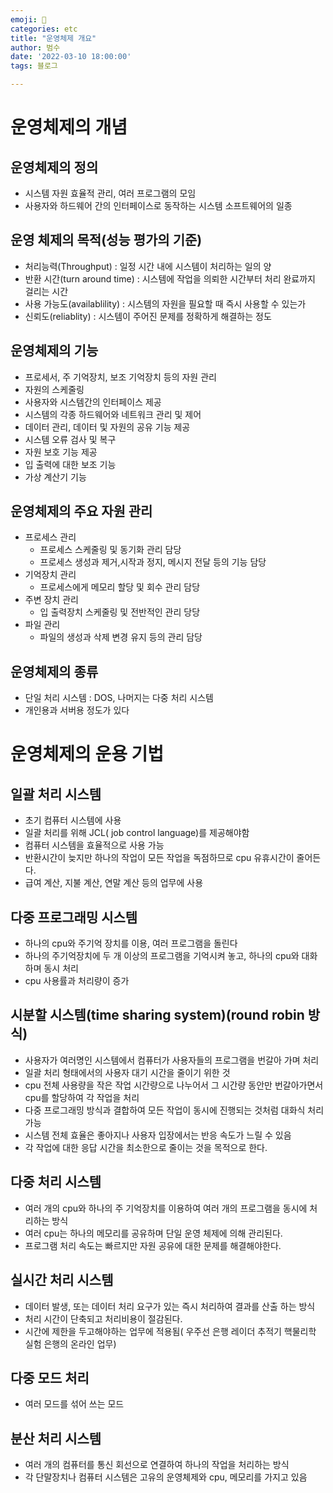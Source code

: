 ```yaml
---
emoji: 🏃
categories: etc
title: "운영체제 개요"
author: 범수
date: '2022-03-10 18:00:00'
tags: 블로그

---
```


# 운영체제의 개념

## 운영체제의 정의

- 시스템 자원 효율적 관리, 여러 프로그램의 모임
- 사용자와 하드웨어 간의 인터페이스로 동작하는 시스템 소프트웨어의 일종

## 운영 체제의 목적(성능 평가의 기준)

- 처리능력(Throughput) : 일정 시간 내에 시스템이 처리하는 일의 양
- 반환 시간(turn around time) : 시스템에 작업을 의뢰한 시간부터 처리 완료까지 걸리는 시간
- 사용 가능도(availablility) : 시스템의 자원을 필요할 때 즉시 사용할 수 있는가
- 신뢰도(reliablity) : 시스템이 주어진 문제를 정확하게 해결하는 정도

## 운영체제의 기능

- 프로세서, 주 기억장치, 보조 기억장치 등의 자원 관리
- 자원의 스케줄링
- 사용자와 시스템간의 인터페이스 제공
- 시스템의 각종 하드웨어와 네트워크 관리 및 제어
- 데이터 관리, 데이터 및 자원의 공유 기능 제공
- 시스템 오류 검사 및 복구
- 자원 보호 기능 제공
- 입 출력에 대한 보조 기능
- 가상 계산기 기능

## 운영체제의 주요 자원 관리

- 프로세스 관리
  - 프로세스 스케줄링 및 동기화 관리 담당
  - 프로세스 생성과 제거,시작과 정지, 메시지 전달 등의 기능 담당
- 기억장치 관리
  - 프로세스에게 메모리 할당 및 회수 관리 담당
- 주변 장치 관리
  - 입 출력장치 스케줄링 및 전반적인 관리 당당
- 파일 관리
  - 파일의 생성과 삭제 변경 유지 등의 관리 담당

## 운영체제의 종류

- 단일 처리 시스템 : DOS, 나머지는 다중 처리 시스템
- 개인용과 서버용 정도가 있다

# 운영체제의 운용 기법

## 일괄 처리 시스템

- 초기 컴퓨터 시스템에 사용
- 일괄 처리를 위해 JCL( job control language)를 제공해야함
- 컴퓨터 시스템을 효율적으로 사용 가능
- 반환시간이 늦지만 하나의 작업이 모든 작업을 독점하므로 cpu 유휴시간이 줄어든다.
- 급여 계산, 지불 계산, 연말 계산 등의 업무에 사용

## 다중 프로그래밍 시스템

- 하나의 cpu와 주기억 장치를 이용, 여러 프로그램을 돌린다
- 하나의 주기억장치에 두 개 이상의 프로그램을 기억시켜 놓고, 하나의 cpu와 대화하며 동시 처리
- cpu 사용률과 처리량이 증가

## 시분할 시스템(time sharing system)(round robin 방식)

- 사용자가 여러명인 시스템에서 컴퓨터가 사용자들의 프로그램을 번갈아 가며 처리
- 일괄 처리 형태에서의 사용자 대기 시간을 줄이기 위한 것
- cpu 전체 사용량을 작은 작업 시간량으로 나누어서 그 시간량 동안만 번갈아가면서 cpu를 할당하여 각 작업을 처리
- 다중 프로그래밍 방식과 결합하여 모든 작업이 동시에 진행되는 것처럼 대화식 처리 가능
- 시스템 전체 효율은 좋아지나 사용자 입장에서는 반응 속도가 느릴 수 있음
- 각 작업에 대한 응답 시간을 최소한으로 줄이는 것을 목적으로 한다.

## 다중 처리 시스템

- 여러 개의 cpu와 하나의 주 기억장치를 이용하여 여러 개의 프로그램을 동시에 처리하는 방식
- 여러 cpu는 하나의 메모리를 공유하며 단일 운영 체제에 의해 관리된다.
- 프로그램 처리 속도는 빠르지만 자원 공유에 대한 문제를 해결해야한다.

## 실시간 처리 시스템

- 데이터 발생, 또는 데이터 처리 요구가 있는 즉시 처리하여 결과를 산출 하는 방식
- 처리 시간이 단축되고 처리비용이 절감된다.
- 시간에 제한을 두고해야하는 업무에 적용됨( 우주선 은행 레이더 추적기 핵물리학 실험 은행의 온라인 업무)

## 다중 모드 처리

- 여러 모드를 섞어 쓰는 모드

## 분산 처리 시스템

- 여러 개의 컴퓨터를 통신 회선으로 연결하여 하나의 작업을 처리하는 방식
- 각 단말장치나 컴퓨터 시스템은 고유의 운영체제와 cpu, 메모리를 가지고 있음
